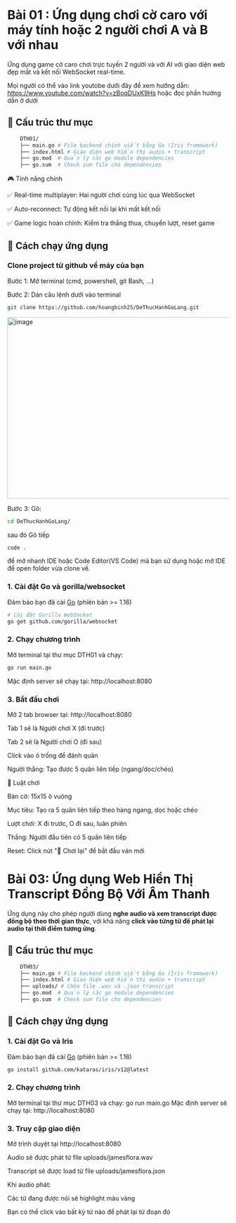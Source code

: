 # Bài 01 : Ứng dụng chơi cờ caro với máy tính hoặc 2 người chơi A và B với nhau

Ứng dụng game cờ caro chơi trực tuyến 2 người và với AI với giao diện web đẹp mắt và kết nối WebSocket real-time.

Mọi người có thể vào link youtobe dưới đây để xem hướng dẫn: https://www.youtube.com/watch?v=zBoqDUxK9Hs  hoặc đọc phần hướng dẫn ở dưới

## 📁 Cấu trúc thư mục

```bash
    DTH01/
    ├── main.go # File backend chính viết bằng Go (Iris framework)
    ├── index.html # Giao diện web hiển thị audio + transcript
    ├── go.mod  # Quản lý các go module dependencies
    ├── go.sum  # Check sum file cho dependencies

```

🎮 Tính năng chính

✅ Real-time multiplayer: Hai người chơi cùng lúc qua WebSocket

✅ Auto-reconnect: Tự động kết nối lại khi mất kết nối

✅ Game logic hoàn chỉnh: Kiểm tra thắng thua, chuyển lượt, reset game

## 🚀 Cách chạy ứng dụng
### Clone project từ github về máy của bạn
    
Bước 1: Mở terminal (cmd, powershell, git Bash, ...)

Bước 2: Dán câu lệnh dưới vào terminal
```bash
git clone https://github.com/hoangbinh25/DeThucHanhGoLang.git
```

<img width="777" height="413" alt="image" src="https://github.com/user-attachments/assets/57390813-22d6-4bfa-957d-3c66bf4b0b84"/>
<br>

Bước 3: Gõ: 
```bash
cd DeThucHanhGoLang/
```
sau đó Gõ tiếp 
```bash
code . 
```
để mở nhanh IDE hoặc Code Editor(VS Code) mà bạn sử dụng hoặc mở IDE để open folder vừa clone về.

### 1. Cài đặt Go và gorilla/websocket

Đảm bảo bạn đã cài [Go](https://go.dev/dl/) (phiên bản >= 1.16)
```bash
# Cài đặt Gorilla WebSocket
go get github.com/gorilla/websocket
```
### 2. Chạy chương trình

Mở terminal tại thư mục DTH01 và chạy:
```bash
go run main.go
```
Mặc định server sẽ chạy tại: http://localhost:8080

### 3. Bắt đầu chơi

Mở 2 tab browser tại: http://localhost:8080

Tab 1 sẽ là Người chơi X (đi trước)

Tab 2 sẽ là Người chơi O (đi sau)

Click vào ô trống để đánh quân

Người thắng: Tạo được 5 quân liên tiếp (ngang/dọc/chéo)

🎯 Luật chơi

Bàn cờ: 15x15 ô vuông

Mục tiêu: Tạo ra 5 quân liên tiếp theo hàng ngang, dọc hoặc chéo

Lượt chơi: X đi trước, O đi sau, luân phiên

Thắng: Người đầu tiên có 5 quân liên tiếp

Reset: Click nút "🔄 Chơi lại" để bắt đầu ván mới

# Bài 03: Ứng dụng Web Hiển Thị Transcript Đồng Bộ Với Âm Thanh

Ứng dụng này cho phép người dùng **nghe audio và xem transcript được đồng bộ theo thời gian thực**, với khả năng **click vào từng từ để phát lại audio tại thời điểm tương ứng**.

## 📁 Cấu trúc thư mục

```bash
    DTH03/
    ├── main.go # File backend chính viết bằng Go (Iris framework)
    ├── index.html # Giao diện web hiển thị audio + transcript
    ├── uploads/ # Chứa file .wav và .json transcript
    ├── go.mod  # Quản lý các go module dependencies
    ├── go.sum  # Check sum file cho dependencies
```

## 🚀 Cách chạy ứng dụng

### 1. Cài đặt Go và Iris

Đảm bảo bạn đã cài [Go](https://go.dev/dl/) (phiên bản >= 1.16)

```bash
go install github.com/kataras/iris/v12@latest
```

### 2. Chạy chương trình

Mở terminal tại thư mục DTH03 và chạy:
go run main.go
Mặc định server sẽ chạy tại: http://localhost:8080

### 3. Truy cập giao diện

Mở trình duyệt tại http://localhost:8080

Audio sẽ được phát từ file uploads/jamesflora.wav

Transcript sẽ được load từ file uploads/jamesflora.json

Khi audio phát:

Các từ đang được nói sẽ highlight màu vàng

Bạn có thể click vào bất kỳ từ nào để phát lại từ đoạn đó
